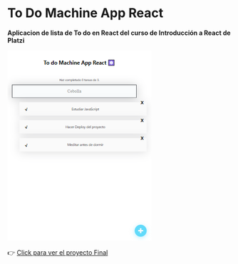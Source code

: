 # To Do Machine App React 

**Aplicacion de lista de To do en React del curso de Introducción a React de Platzi**

!["TodoMachine App"](./readme-image.png)


👉 [Click para ver el proyecto Final](https://efrainhgmx.com/todo-machineapp-platzi/)